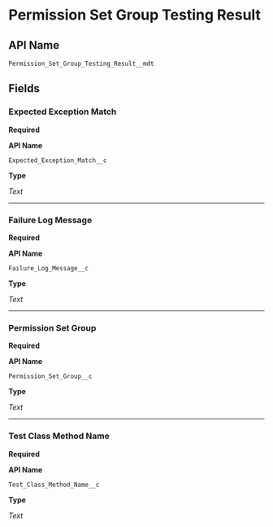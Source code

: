 # Permission Set Group Testing Result

## API Name
`Permission_Set_Group_Testing_Result__mdt`

## Fields
### Expected Exception Match
**Required**

**API Name**

`Expected_Exception_Match__c`

**Type**

*Text*

---
### Failure Log Message
**Required**

**API Name**

`Failure_Log_Message__c`

**Type**

*Text*

---
### Permission Set Group
**Required**

**API Name**

`Permission_Set_Group__c`

**Type**

*Text*

---
### Test Class Method Name
**Required**

**API Name**

`Test_Class_Method_Name__c`

**Type**

*Text*